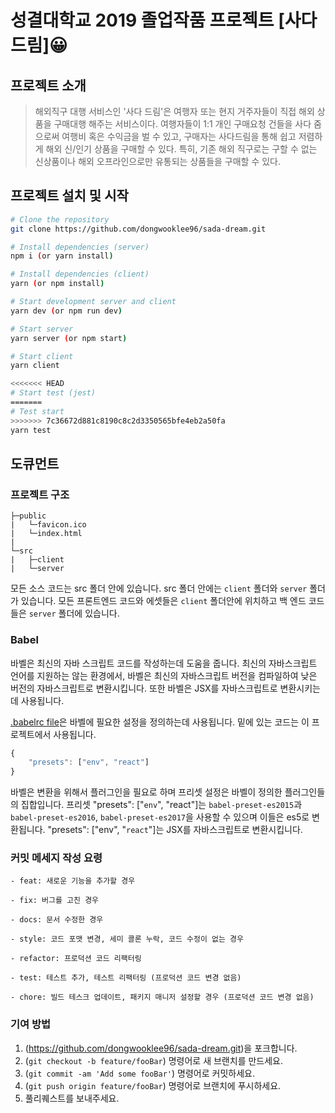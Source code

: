 # 성결대학교 2019 졸업작품 프로젝트 [사다드림]😀

## 프로젝트 소개

>해외직구 대행 서비스인 '사다 드림'은 여행자 또는 현지 거주자들이 직접 해외 상품을 구매대행 해주는 서비스이다. 여행자들이 1:1 개인 구매요청 건들을 사다 줌으로써 여행비 혹은 수익금을 벌 수 있고, 구매자는 사다드림을 통해 쉽고 저렴하게 해외 신/인기 상품을 구매할 수 있다. 특히, 기존 해외 직구로는 구할 수 없는 신상품이나 해외 오프라인으로만 유통되는 상품들을 구매할 수 있다. 

## 프로젝트 설치 및 시작

```bash
# Clone the repository
git clone https://github.com/dongwooklee96/sada-dream.git

# Install dependencies (server)
npm i (or yarn install)

# Install dependencies (client)
yarn (or npm install)

# Start development server and client
yarn dev (or npm run dev)

# Start server
yarn server (or npm start)

# Start client
yarn client 

<<<<<<< HEAD
# Start test (jest)
=======
# Test start
>>>>>>> 7c36672d881c8190c8c2d3350565bfe4eb2a50fa
yarn test

```

## 도큐먼트

### 프로젝트 구조

```
├─public
|   └─favicon.ico
|   └─index.html
|
└─src
|   ├─client
|   └─server
```

모든 소스 코드는 src 폴더 안에 있습니다. src 폴더 안에는 `client` 폴더와 `server` 폴더가 있습니다. 모든 프론트엔드 코드와 에셋들은 `client` 폴더안에 위치하고 백 엔드 코드들은 `server` 폴더에 있습니다.

### Babel

바벨은 최신의 자바 스크립트 코드를 작성하는데 도움을 줍니다. 최신의 자바스크립트 언어를 지원하는 않는 환경에서, 바벨은 최신의 자바스크립트 버전을 컴파일하여 낮은 버전의 자바스크립트로 변환시킵니다. 또한 바벨은 JSX를 자바스크립트로 변환시키는데 사용됩니다.

[.babelrc file](https://babeljs.io/docs/usage/babelrc/)은 바벨에 필요한 설정을 정의하는데 사용됩니다. 밑에 있는 코드는 이 프로젝트에서 사용됩니다.

```javascript
{
    "presets": ["env", "react"]
}
```

바벨은 변환을 위해서 플러그인을 필요로 하며 프리셋 설정은 바벨이 정의한 플러그인들의 집합입니다. 프리셋 "presets": ["```env```", "react"]는 `babel-preset-es2015`과 `babel-preset-es2016`, `babel-preset-es2017`을 사용할 수 있으며 이들은 es5로 변환됩니다. "presets": ["env", "```react```"]는 JSX를 자바스크립트로 변환시킵니다.

### 커밋 메세지 작성 요령

```
- feat: 새로운 기능을 추가할 경우 

- fix: 버그를 고친 경우 

- docs: 문서 수정한 경우 

- style: 코드 포맷 변경, 세미 콜론 누락, 코드 수정이 없는 경우 

- refactor: 프로덕션 코드 리팩터링 

- test: 테스트 추가, 테스트 리팩터링 (프로덕션 코드 변경 없음) 

- chore: 빌드 테스크 업데이트, 패키지 매니저 설정할 경우 (프로덕션 코드 변경 없음) 
```

### 기여 방법

1. (<https://github.com/dongwooklee96/sada-dream.git>)을 포크합니다.
2. (`git checkout -b feature/fooBar`) 명령어로 새 브랜치를 만드세요.
3. (`git commit -am 'Add some fooBar'`) 명령어로 커밋하세요.
4. (`git push origin feature/fooBar`) 명령어로 브랜치에 푸시하세요. 
5. 풀리퀘스트를 보내주세요.
